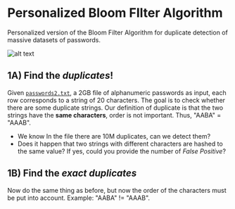 # Personalized Bloom FIlter Algorithm
Personalized version of the Bloom Filter Algorithm for duplicate detection of massive datasets of passwords.

![alt text](https://miro.medium.com/max/1838/1*HKQtaB1_m6Bt7xqTKr-HXg.png)

## 1A) Find the ***duplicates***!

Given [`passwords2.txt`](https://drive.google.com/open?id=1wTmOU-yqk4qdQYg42AquhzgpNGrRA96d), a 2GB file of alphanumeric passwords as input, each row corresponds to a string of 20 characters. The goal is to check whether there are some duplicate strings. Our definition of duplicate is that the two strings have the __same characters__, order is not important. Thus, "AABA" = "AAAB".

* We know In the file there are 10M duplicates, can we detect them?
* Does it happen that two strings with different characters are hashed to the same value? If yes, could you provide the number of *False Positive*?

## 1B) Find the ***exact duplicates***
Now do the same thing as before, but now the order of the characters must be put into account. Example: "AABA" != "AAAB".
